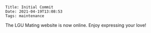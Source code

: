     Title: Initial Commit
    Date: 2021-04-19T13:08:53
    Tags: maintenance

The LGU Mating website is now online. Enjoy expressing your love!

